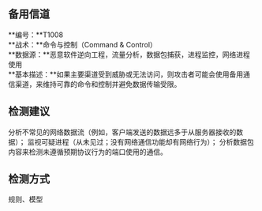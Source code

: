 ## 备用信道  
**编号：**T1008  
**战术：**命令与控制（Command & Control）  
**数据源：**恶意软件逆向工程，流量分析，数据包捕获，进程监控，网络进程使用  
**基本描述：**如果主要渠道受到威胁或无法访问，则攻击者可能会使用备用通信渠道，来维持可靠的命令和控制并避免数据传输受限。  
## 检测建议  
分析不常见的网络数据流（例如，客户端发送的数据远多于从服务器接收的数据）；
监视可疑进程（从未见过；没有网络通信功能却有网络行为）；
分析数据包内容来检测未遵循预期协议行为的端口使用的通信。  
## 检测方式  
规则、模型